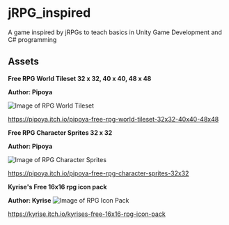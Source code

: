 # jRPG_inspired
A game inspired by jRPGs to teach basics in Unity Game Development and C# programming


## Assets
**Free RPG World Tileset 32 x 32, 40 x 40, 48 x 48**

**Author: Pipoya**

![Image of RPG World Tileset](https://img.itch.zone/aW1nLzI0OTE5MTYucG5n/original/OFphzG.png)

https://pipoya.itch.io/pipoya-free-rpg-world-tileset-32x32-40x40-48x48

**Free RPG Character Sprites 32 x 32**

**Author: Pipoya**

![Image of RPG Character Sprites](https://img.itch.zone/aW1nLzI0NzI4MTQucG5n/original/Ya0NFV.png)

https://pipoya.itch.io/pipoya-free-rpg-character-sprites-32x32

**Kyrise's Free 16x16 rpg icon pack**

**Author: Kyrise**
![Image of RPG Icon Pack](https://img.itch.zone/aW1nLzE0MDY4ODQucG5n/original/JXizVY.png)

https://kyrise.itch.io/kyrises-free-16x16-rpg-icon-pack